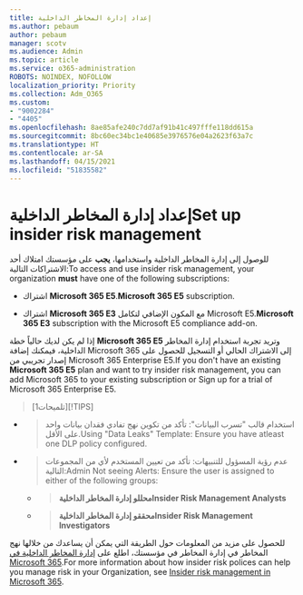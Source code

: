 ```yaml
---
title: إعداد إدارة المخاطر الداخلية
ms.author: pebaum
author: pebaum
manager: scotv
ms.audience: Admin
ms.topic: article
ms.service: o365-administration
ROBOTS: NOINDEX, NOFOLLOW
localization_priority: Priority
ms.collection: Adm_O365
ms.custom:
- "9002284"
- "4405"
ms.openlocfilehash: 8ae85afe240c7dd7af91b41c497fffe118dd615a
ms.sourcegitcommit: 8bc60ec34bc1e40685e3976576e04a2623f63a7c
ms.translationtype: HT
ms.contentlocale: ar-SA
ms.lasthandoff: 04/15/2021
ms.locfileid: "51835582"
---
```

# <a name="set-up-insider-risk-management"></a><span data-ttu-id="d05dd-102">إعداد إدارة المخاطر الداخلية</span><span class="sxs-lookup"><span data-stu-id="d05dd-102">Set up insider risk management</span></span>

<span data-ttu-id="d05dd-103">للوصول إلى إدارة المخاطر الداخلية واستخدامها، **يجب** على مؤسستك امتلاك أحد الاشتراكات التالية:</span><span class="sxs-lookup"><span data-stu-id="d05dd-103">To access and use insider risk management, your organization **must** have one of the following subscriptions:</span></span>

- <span data-ttu-id="d05dd-104">اشتراك **Microsoft 365 E5**.</span><span class="sxs-lookup"><span data-stu-id="d05dd-104">**Microsoft 365 E5** subscription.</span></span>

- <span data-ttu-id="d05dd-105">اشتراك **Microsoft 365 E3** مع المكون الإضافي لتكامل Microsoft E5.</span><span class="sxs-lookup"><span data-stu-id="d05dd-105">**Microsoft 365 E3** subscription with the Microsoft E5 compliance add-on.</span></span>

<span data-ttu-id="d05dd-106">إذا لم يكن لديك حالياً خطة **Microsoft 365 E5** وتريد تجربة استخدام إدارة المخاطر الداخلية، فيمكنك إضافة Microsoft 365 إلى الاشتراك الحالي أو التسجيل للحصول على إصدار تجريبي من Microsoft 365 Enterprise E5.</span><span class="sxs-lookup"><span data-stu-id="d05dd-106">If you don't have an existing **Microsoft 365 E5** plan and want to try insider risk management, you can add Microsoft 365 to your existing subscription or Sign up for a trial of Microsoft 365 Enterprise E5.</span></span>

> <span data-ttu-id="d05dd-107">[تلميحات1]</span><span class="sxs-lookup"><span data-stu-id="d05dd-107">[!TIPS]</span></span>
- > <span data-ttu-id="d05dd-108">استخدام قالب "تسرب البيانات": تأكد من تكوين نهج تفادي فقدان بيانات واحد على الأقل.</span><span class="sxs-lookup"><span data-stu-id="d05dd-108">Using "Data Leaks" Template: Ensure you have atleast one DLP policy configured.</span></span>
- > <span data-ttu-id="d05dd-109">عدم رؤية المسؤول للتنبيهات: تأكد من تعيين المستخدم لأي من المجموعات التالية:</span><span class="sxs-lookup"><span data-stu-id="d05dd-109">Admin Not seeing Alerts: Ensure the user is assigned to either of the following groups:</span></span>
    - ><span data-ttu-id="d05dd-110">**محللو إدارة المخاطر الداخلية**</span><span class="sxs-lookup"><span data-stu-id="d05dd-110">**Insider Risk Management Analysts**</span></span>
    - ><span data-ttu-id="d05dd-111">**محققو إدارة المخاطر الداخلية**</span><span class="sxs-lookup"><span data-stu-id="d05dd-111">**Insider Risk Management Investigators**</span></span>

<span data-ttu-id="d05dd-112">للحصول على مزيد من المعلومات حول الطريقة التي يمكن أن يساعدك من خلالها نهج المخاطر في إدارة المخاطر في مؤسستك، اطلع على [إدارة المخاطر الداخلية في Microsoft 365](https://go.microsoft.com/fwlink/?linkid=2123907).</span><span class="sxs-lookup"><span data-stu-id="d05dd-112">For more information about how insider risk polices can help you manage risk in your Organization, see [Insider risk management in Microsoft 365](https://go.microsoft.com/fwlink/?linkid=2123907).</span></span>
